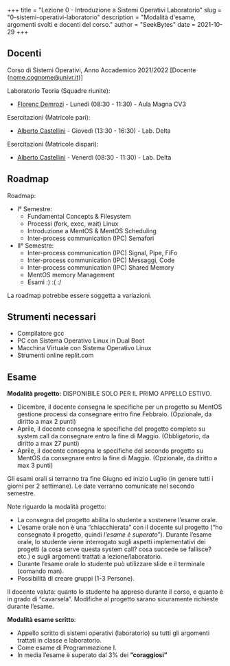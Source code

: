 +++
title = "Lezione 0 - Introduzione a Sistemi Operativi Laboratorio"
slug = "0-sistemi-operativi-laboratorio"
description = "Modalità d'esame, argomenti svolti e docenti del corso."
author = "SeekBytes"
date = 2021-10-29
+++

## Docenti 

Corso di Sistemi Operativi, Anno Accademico 2021/2022 [Docente (nome.cognome@univr.it)]

Laboratorio Teoria (Squadre riunite):
* [Florenc Demrozi](https://sites.google.com/view/florencdemrozi) - Lunedì (08:30 - 11:30) - Aula Magna CV3

Esercitazioni (Matricole pari):
* [Alberto Castellini](http://profs.scienze.univr.it/~castellini/) - Giovedì (13:30 - 16:30) - Lab. Delta

Esercitazioni (Matricole dispari):
* [Alberto Castellini](http://profs.scienze.univr.it/~castellini/) - Venerdì (08:30 - 11:30) - Lab. Delta

## Roadmap

Roadmap:
* I° Semestre:
	* Fundamental Concepts & Filesystem
	* Processi (fork, exec, wait) Linux
	* Introduzione a MentOS & MentOS Scheduling
	* Inter-process communication (IPC) Semafori
* II° Semestre:
	* Inter-process communication (IPC) Signal, Pipe, FiFo
	* Inter-process communication (IPC) Messaggi, Code
	* Inter-process communication (IPC) Shared Memory
	* MentOS memory Management
	* Esami :) :( :/ 

La roadmap potrebbe essere soggetta a variazioni.

## Strumenti necessari

* Compilatore gcc
* PC con Sistema Operativo Linux in Dual Boot
* Macchina Virtuale con Sistema Operativo Linux
* Strumenti online replit.com

## Esame

**Modalità progetto:**
DISPONIBILE SOLO PER IL PRIMO APPELLO ESTIVO.

* Dicembre, il docente consegna le specifiche per un progetto su MentOS gestione processi da consegnare entro fine Febbraio. (Opzionale, da diritto a max 2 punti)
* Aprile, il docente consegna le specifiche del progetto completo su system call da consegnare entro la fine di Maggio. (Obbligatorio, da diritto a max 27 punti)
* Aprile, il docente consegna le specifiche del secondo progetto su MentOS da consegnare entro la fine di Maggio. (Opzionale, da diritto a max 3 punti)

Gli esami orali si terranno tra fine Giugno ed inizio Luglio (in genere tutti i
giorni per 2 settimane). Le date verranno comunicate nel secondo semestre.

Note riguardo la modalità progetto:
* La consegna del progetto abilita lo studente a sostenere l’esame orale.
* L'esame orale non è una “chiacchierata” con il docente sul progetto (“ho consegnato il progetto, quindi _l’esame è superato_”). Durante l’esame orale, lo studente viene interrogato sugli aspetti implementativi dei progetti (a cosa serve questa system call? cosa succede se fallisce? etc.) e sugli argomenti trattati a lezione/laboratorio. 
* Durante l’esame orale lo studente può utilizzare slide e il terminale (comando man).
* Possibilità di creare gruppi (1-3 Persone).

Il docente valuta: quanto lo studente ha appreso durante il corso, e quanto è in grado di “cavarsela”. Modifiche al progetto sarano sicuramente richieste durante l’esame.

**Modalità esame scritto**:

* Appello scritto di sistemi operativi (laboratorio) su tutti gli argomenti trattati in classe e laboratorio.
* Come esame di Programmazione I.
* In media l’esame è superato dal 3% dei **”coraggiosi”**